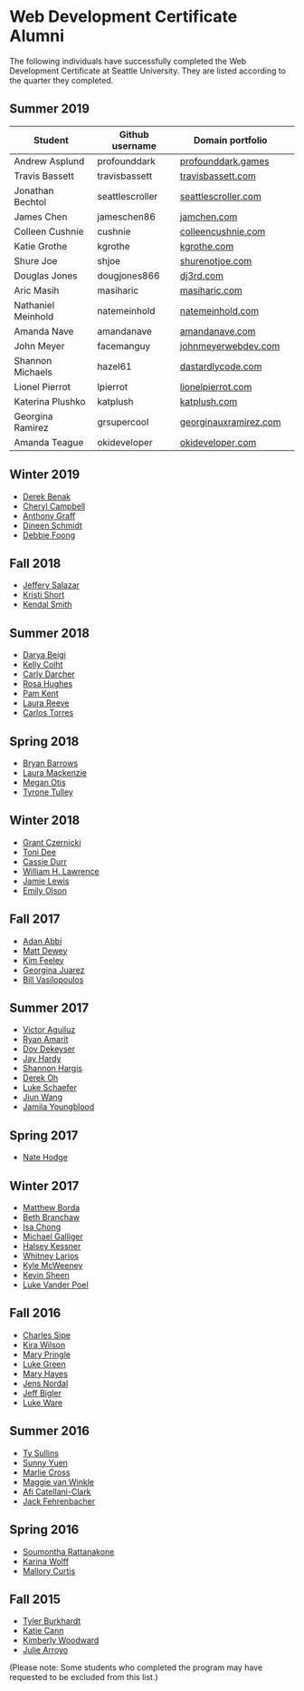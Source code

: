 # Web Development Certificate Alumni

The following individuals have successfully completed the Web Development Certificate at Seattle University. They are listed according to the quarter they completed.

## Summer 2019
| Student            | Github username | Domain portfolio            |             | 
|--------------------|-----------------|---------------------|------------------------| 
| Andrew Asplund     | profounddark    | [profounddark.games](https://profounddark.games/)  |               | 
| Travis Bassett     | travisbassett   | [travisbassett.com](http://travisbassett.com/)   |               | 
| Jonathan Bechtol   | seattlescroller | [seattlescroller.com](https://seattlescroller.github.io/portfolio/) |
| James Chen         | jameschen86     | [jamchen.com](https://jamchen.com/)         |               | 
| Colleen Cushnie    | cushnie         | [colleencushnie.com](https://www.colleencushnie.com/)  |               | 
| Katie Grothe       | kgrothe         | [kgrothe.com](https://kgrothe.com/)
| Shure Joe          | shjoe           | [shurenotjoe.com](https://www.shurenotjoe.com/)     |               | 
| Douglas Jones      | dougjones866    | [dj3rd.com](https://www.dj3rd.com)     |         |
| Aric Masih         | masiharic       | [masiharic.com](https://www.masiharic.com/)       |               | 
| Nathaniel Meinhold | natemeinhold    | [natemeinhold.com](https://natemeinhold.com/)    |               | 
| Amanda Nave        | amandanave      | [amandanave.com](http://amandanave.com/)
| John Meyer         | facemanguy      | [johnmeyerwebdev.com](http://www.johnmeyerwebdev.com/) |               | 
| Shannon Michaels   | hazel61         | [dastardlycode.com](https://www.dastardlycode.com/)   |               | 
| Lionel Pierrot     | lpierrot        | [lionelpierrot.com](https://www.lionelpierrot.com/)   |               | 
| Katerina Plushko   | katplush        | [katplush.com](https://www.katplush.com/profile/)         |               | 
| Georgina Ramirez   | grsupercool     | [georginauxramirez.com](https://www.georginauxramirez.com/)              | 
| Amanda Teague      | okideveloper    | [okideveloper.com](http://www.okideveloper.com/Okidevelopers-Portfolio/)    |    

## Winter 2019
* [Derek Benak](https://derekbenak.com/index.html)
* [Cheryl Campbell](https://cherylac.com/)
* [Anthony Graff](http://anthonygraf.com/)
* [Dineen Schmidt](https://www.dineenlauren.com/)
* [Debbie Foong](http://www.dfoong.com/)

## Fall 2018
* [Jeffery Salazar](http://jeffsierra.com/WebDevPortfolio-SalazarJeff/)
* [Kristi Short](https://kristishort.com/)
* [Kendal Smith](http://kendalsmith.com/)


## Summer 2018
* [Darya Beigi](http://www.dbeigi.com/)
* [Kelly Colht](https://kellycolht.net/)
* [Carly Darcher](http://carlydarcher.com/)
* [Rosa Hughes](http://rosalhughes.com/)
* [Pam Kent](http://www.masonpam.com/)
* [Laura Reeve](http://reevedesigns.com/)
* [Carlos Torres](http://carlos-torres.com/)

## Spring 2018
* [Bryan Barrows](http://bryanbarrows.me)
* [Laura Mackenzie](http://lauramackenzie.net/)
* [Megan Otis](http://meganmotis.com/)
* [Tyrone Tulley](http://tyronetully.com/)

## Winter 2018
* [Grant Czernicki](http://www.grantcz.com/)
* [Toni Dee](http://www.deelightfulconceptions.com/)
* [Cassie Durr](http://cassiedurr.com/)
* [William H. Lawrence](http://www.williamhlawrence.com/)
* [Jamie Lewis](http://jnlewisdesigns.com/)
* [Emily Olson](http://emilyrayolson.com/)

## Fall 2017

* [Adan Abbi](https://myportfolio206.herokuapp.com/)
* [Matt Dewey](http://mattfromseattle.com/)
* [Kim Feeley](http://kimfeeley.com/)
* [Georgina Juarez](http://georginajuarez.com/)
* [Bill Vasilopoulos](http://billvas.com/)

## Summer 2017
* [Victor Aguiluz](http://victa727.com/)
* [Ryan Amarit](http://www.ryanamarit.com/)
* [Dov Dekeyser](http://ddekeyser.com/)
* [Jay Hardy](http://www.jayhardy.us/)
* [Shannon Hargis ](http://www.shannonhargis.com/)
* [Derek Oh](http://derekoh.com/)
* [Luke Schaefer](http://www.jlukes.co/portfolio/)
* [Jiun Wang](http://jiuntingwang.com/)
* [Jamila Youngblood](https://jammy3782.github.io/)


## Spring 2017
* [Nate Hodge](http://razorbuild.com)

## Winter 2017
* [Matthew Borda](http://matthewborda.com)
* [Beth Branchaw](http://branchaweb.com)
* [Isa Chong](http://madebyisa.com)
* [Michael Galliger](http://mikejg.com)
* [Halsey Kessner](http://hkessner.com)
* [Whitney Larios](http://www.whitneylarios.com)
* [Kyle McWeeney](http://kylemcweeney.com)
* [Kevin Sheen](http://kevinsheen.ninja)
* [Luke Vander Poel](http://www.lvpoel.me)

## Fall 2016
* [Charles Sipe](http://portfolio.charlessipe.com/)
* [Kira Wilson](http://kiranw.com/)
* [Mary Pringle](http://marypringle.com/)
* [Luke Green](http://lukegreen.net/)
* [Mary Hayes](https://marymhayes.github.io/hayesPortfolio/)
* [Jens Nordal](http://jensnordal.com/)
* [Jeff Bigler](http://jeffbiglerportfolio.com/)
* [Luke Ware](http://www.lukemakesmedia.com/)

## Summer 2016
* [Ty Sullins](http://tysfolio.com)
* [Sunny Yuen](http://yuens.me)
* [Marlie Cross](http://marliemagic.com/)
* [Maggie van Winkle](http://maggievanwinkle.com/)
* [Afi Catellani-Clark](http://www.aficc.me/)
* [Jack Fehrenbacher](http://jfehrenbacher.com)

## Spring 2016

* [Soumontha Rattanakone](http://sumoontha.com/)
* [Karina Wolff](http://karinasebastian.com/) 
* [Mallory Curtis]()

## Fall 2015

* [Tyler Burkhardt](http://tylerburkhardt.com)
* [Katie Cann](http://katietcann.com)
* [Kimberly Woodward](http://kimberlyrwoodward.com/)
* [Julie Arroyo](http://juliearroyo.com/)


(Please note: Some students who completed the program may have requested to be excluded from this list.)
